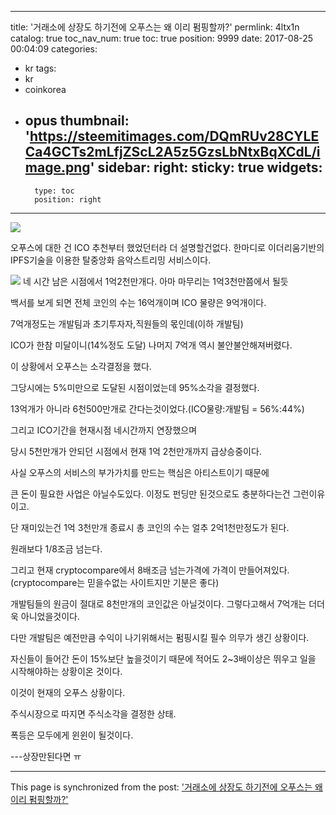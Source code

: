 
---
title: '거래소에 상장도 하기전에 오푸스는 왜 이리 펌핑할까?'
permlink: 4ltx1n
catalog: true
toc_nav_num: true
toc: true
position: 9999
date: 2017-08-25 00:04:09
categories:
- kr
tags:
- kr
- coinkorea
- opus
thumbnail: 'https://steemitimages.com/DQmRUv28CYLECa4GCTs2mLfjZScL2A5z5GzsLbNtxBqXCdL/image.png'
sidebar:
    right:
        sticky: true
widgets:
    -
        type: toc
        position: right
---


![](https://steemitimages.com/DQmRUv28CYLECa4GCTs2mLfjZScL2A5z5GzsLbNtxBqXCdL/image.png)

오푸스에 대한 건 ICO 추천부터 했었던터라 더 설명할건없다.
한마디로 이더리움기반의 IPFS기술을 이용한 탈중앙화 음악스트리밍 서비스이다.

![](https://steemitimages.com/DQmaRpfv5Jh2r5dk7WWYHxuAUS6eQpytsSF7JT2TE6CgKyp/image.png)
네 시간 남은 시점에서 1억2천만개다. 아마 마무리는 1억3천만쯤에서 될듯
 
백서를 보게 되면 전체 코인의 수는 16억개이며 ICO 물량은 9억개이다.

7억개정도는 개발팀과 초기투자자,직원들의 몫인데(이하 개발팀)

ICO가 한참 미달이니(14%정도 도달) 나머지 7억개 역시 불안불안해져버렸다.

이 상황에서 오푸스는 소각결정을 했다.

그당시에는 5%미만으로 도달된 시점이었는데 95%소각을 결정했다.

13억개가 아니라 6천500만개로 간다는것이었다.(ICO물량:개발팀 = 56%:44%)

그리고 ICO기간을 현재시점 네시간까지 연장했으며

당시 5천만개가 안되던 시점에서 현재 1억 2천만개까지 급상승중이다.

사실 오푸스의 서비스의 부가가치를 만드는 핵심은 아티스트이기 때문에

큰 돈이 필요한 사업은 아닐수도있다. 이정도 펀딩만 된것으로도 충분하다는건 그런이유이고.

단 재미있는건 1억 3천만개 종료시 총 코인의 수는 얼추 2억1천만정도가 된다.

원래보다 1/8조금 넘는다.

그리고 현재 cryptocompare에서 8배조금 넘는가격에 가격이 만들어져있다.
(cryptocompare는 믿을수없는 사이트지만 기분은 좋다)

개발팀들의 원금이 절대로 8천만개의 코인값은 아닐것이다. 그렇다고해서 7억개는 더더욱 아니었을것이다.

다만 개발팀은 예전만큼 수익이 나기위해서는 펌핑시킬 필수 의무가 생긴 상황이다.

자신들이 들어간 돈이 15%보단 높을것이기 때문에 적어도 2~3배이상은 뛰우고 일을 시작해야하는 상황이온 것이다.

이것이 현재의 오푸스 상황이다.

주식시장으로 따지면 주식소각을 결정한 상태.

폭등은 모두에게 윈윈이 될것이다.

---상장만된다면 ㅠ

- - -

This page is synchronized from the post: ['거래소에 상장도 하기전에 오푸스는 왜 이리 펌핑할까?'](https://steemit.com/@virus707/4ltx1n)
